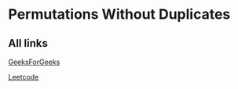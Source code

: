# Permutations Without Duplicates

## All links

[GeeksForGeeks](https://practice.geeksforgeeks.org/problems/permutations-of-a-given-string2041/1/)

[Leetcode](https://leetcode.com/problems/permutations/)
